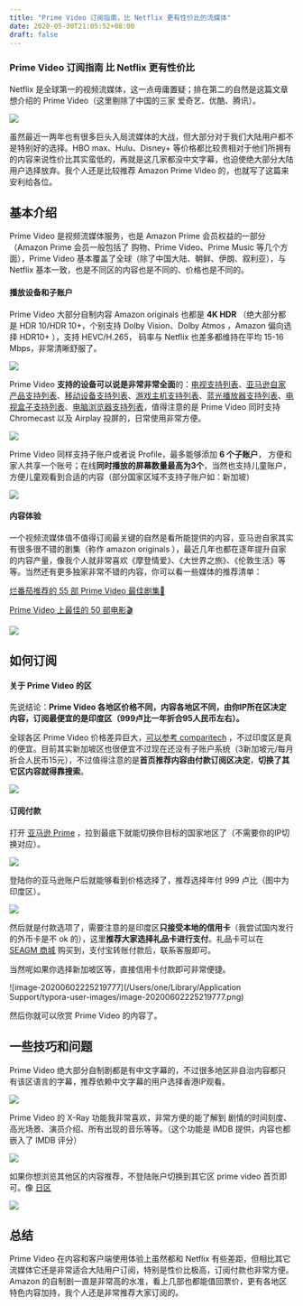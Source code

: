 ```yaml
---
title: "Prime Video 订阅指南，比 Netflix 更有性价比的流媒体"
date: 2020-05-30T21:05:52+08:00
draft: false
---
```


### Prime Video 订阅指南 比 Netflix 更有性价比

Netflix 是全球第一的视频流媒体，这一点毋庸置疑；排在第二的自然是这篇文章想介绍的 Prime Video<!--more-->（这里剔除了中国的三家 爱奇艺、优酷、腾讯）。

![](https://oss.qust.me/img/20200531151543.png)

虽然最近一两年也有很多巨头入局流媒体的大战，但大部分对于我们大陆用户都不是特别好的选择。HBO max、Hulu、Disney+ 等价格都比较贵相对于他们所拥有的内容来说性价比其实蛮低的，再就是这几家都没中文字幕，也迫使绝大部分大陆用户选择放弃。我个人还是比较推荐 Amazon Prime Video 的，也就写了这篇来安利给各位。

## 基本介绍

Prime Video 是视频流媒体服务，也是 Amazon Prime 会员权益的一部分（Amazon Prime 会员一般包括了 购物、Prime Video、Prime Music 等几个方面），Prime Video 基本覆盖了全球（除了中国大陆、朝鲜、伊朗、叙利亚），与 Netflix 基本一致，也是不同区的内容也是不同的、价格也是不同的。

#### 播放设备和子账户

Prime Video 大部分自制内容 Amazon originals 也都是 **4K HDR** （绝大部分都是 HDR 10/HDR 10+，个别支持 Dolby Vision、Dolby Atmos ，Amazon 偏向选择 HDR10+ ），支持 HEVC/H.265， 码率与 Netflix 也差多都维持在平均 15-16 Mbps，非常清晰舒服了。

![](https://oss.qust.me/img/20200531225629.jpg)

 Prime Video **支持的设备可以说是非常非常全面**的：[电视支持列表](https://www.primevideo.com/region/eu/help?nodeId=GK4GR2DKAKDK92H9)、[亚马逊自家产品支持列表](https://www.primevideo.com/region/eu/help?nodeId=GJNRWRVL52FFHJ82)、[移动设备支持列表](https://www.primevideo.com/region/eu/help/ref=atv_hp_nd_cnt?nodeId=G97NYNWZ7BB9CNDW)、[游戏主机支持列表](https://www.primevideo.com/region/eu/help/ref=atv_hp_nd_cnt?nodeId=GUSU9JFSNXLA99CU)、[蓝光播放器支持列表](https://www.primevideo.com/region/eu/help/ref=atv_hp_nd_cnt?nodeId=GLKUJP7ALG5QR26B)、[电视盒子支持列表](https://www.primevideo.com/region/eu/help?nodeId=GTAQMQBSRQKKE9FJ)、[电脑浏览器支持列表](https://www.primevideo.com/region/eu/help/ref=atv_hp_nd_cnt?nodeId=GUX9FYHU5D8LC9EJ)，值得注意的是 Prime Video  同时支持 Chromecast 以及 Airplay 投屏的，日常使用非常方便。 

![](https://oss.qust.me/img/20200531164535.jpg)

Prime Video 同样支持子账户或者说 Profile，最多能够添加 **6 个子账户**， 方便和家人共享一个账号；在线**同时播放的屏幕数量最高为3个**，当然也支持儿童账户，方便儿童观看到合适的内容（部分国家区域不支持子账户如：新加坡）

![](https://oss.qust.me/img/20200531171059.jpg)

#### 内容体验

一个视频流媒体值不值得订阅最关键的自然是看所能提供的内容，亚马逊自家其实有很多很不错的剧集（称作 amazon originals ），最近几年也都在逐年提升自家的内容产量，像我个人就非常喜欢《摩登情爱》、《大世界之旅》、《伦敦生活》等等。当然还有更多独家非常不错的内容，你可以看一些媒体的推荐清单：

[烂番茄推荐的 55 部 Prime Video 最佳剧集🍅](https://editorial.rottentomatoes.com/guide/best-tv-shows-and-movies-original-to-amazon-prime-video/)

[Prime Video 上最佳的 50 部电影🎬](https://www.digitaltrends.com/movies/best-movies-on-amazon-prime/)

![](https://oss.qust.me/img/20200601004726.jpg)

## 如何订阅

#### 关于 Prime Video 的区

先说结论：**Prime Video 各地区价格不同，内容各地区不同，由你IP所在区决定内容，订阅最便宜的是印度区（999卢比一年折合95人民币左右）。**

全球各区 Prime Video 价格差异巨大，[可以参考  comparitech](https://www.comparitech.com/blog/vpn-privacy/amazon-prime-video-cost/) ，不过印度区是真的便宜。目前其实新加坡区也很便宜不过现在还没有子账户系统（3新加坡元/每月 折合人民币15元），不过值得注意的是**首页推荐内容由付款订阅区决定**，**切换了其它区内容就得靠搜索**。

![](https://oss.qust.me/img/20200602222406.jpg)

#### 订阅付款

打开 [亚马逊 Prime](https://www.amazon.in/amazonprime) ，拉到最底下就能切换你目标的国家地区了（不需要你的IP切换对应）。

![](https://oss.qust.me/img/20200602224248.jpg)

登陆你的亚马逊账户后就能够看到价格选择了，推荐选择年付 999 卢比（图中为印度区）。

![](https://oss.qust.me/img/20200602224731.jpg)

然后就是付款选项了，需要注意的是印度区**只接受本地的信用卡**（我尝试国内发行的外币卡是不 ok 的），这里**推荐大家选择礼品卡进行支付**。礼品卡可以在 [SEAGM 商城](https://www.seagm.com/zh/amazon-gift-card-india) 购买到，支付宝转账付款后，联系客服即可。

当然呢如果你选择新加坡区等，直接信用卡付款即可非常便捷。

![image-20200602225219777](/Users/one/Library/Application Support/typora-user-images/image-20200602225219777.png)

然后你就可以欣赏 Prime Video 的内容了。

## **一些技巧和问题**

Prime Video 绝大部分自制剧都是有中文字幕的，不过很多地区非自治内容都只有该区语言的字幕，推荐依赖中文字幕的用户选择香港IP观看。

![](https://oss.qust.me/img/20200602231840.jpg)

Prime Video 的 X-Ray 功能我非常喜欢，非常方便的能了解到 剧情的时间刻度、高光场景、演员介绍、所有出现的音乐等等。（这个功能是 IMDB 提供，内容也都嵌入了 IMDB 评分）

![](https://oss.qust.me/img/20200602232024.jpg)

如果你想浏览其他区的内容推荐，不登陆账户切换到其它区 prime video 首页即可。像 [日区](https://www.amazon.co.jp/Prime-Video/b?node=3535604051)

![](https://oss.qust.me/img/20200602232520.jpg)

## 总结

Prime Video 在内容和客户端使用体验上虽然都和 Netflix 有些差距，但相比其它流媒体它还是非常适合大陆用户订阅，特别是性价比极高，订阅付款也非常方便。Amazon 的自制剧一直是非常高的水准，看上几部也都能值回票价，更有各地区特色内容加持，我个人还是非常推荐大家订阅的。